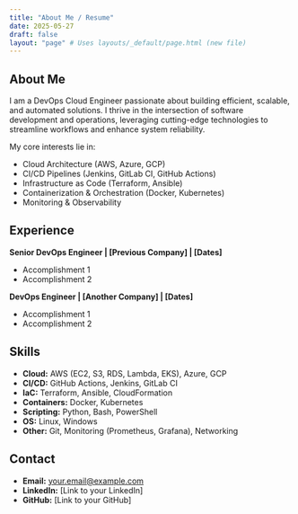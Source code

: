 ```yaml
---
title: "About Me / Resume"
date: 2025-05-27
draft: false
layout: "page" # Uses layouts/_default/page.html (new file)
---
```


## About Me

I am a DevOps Cloud Engineer passionate about building efficient, scalable, and automated solutions. I thrive in the intersection of software development and operations, leveraging cutting-edge technologies to streamline workflows and enhance system reliability.

My core interests lie in:
- Cloud Architecture (AWS, Azure, GCP)
- CI/CD Pipelines (Jenkins, GitLab CI, GitHub Actions)
- Infrastructure as Code (Terraform, Ansible)
- Containerization & Orchestration (Docker, Kubernetes)
- Monitoring & Observability

## Experience

**Senior DevOps Engineer | [Previous Company] | [Dates]**
- Accomplishment 1
- Accomplishment 2

**DevOps Engineer | [Another Company] | [Dates]**
- Accomplishment 1
- Accomplishment 2

## Skills

- **Cloud:** AWS (EC2, S3, RDS, Lambda, EKS), Azure, GCP
- **CI/CD:** GitHub Actions, Jenkins, GitLab CI
- **IaC:** Terraform, Ansible, CloudFormation
- **Containers:** Docker, Kubernetes
- **Scripting:** Python, Bash, PowerShell
- **OS:** Linux, Windows
- **Other:** Git, Monitoring (Prometheus, Grafana), Networking

## Contact

- **Email:** your.email@example.com
- **LinkedIn:** [Link to your LinkedIn]
- **GitHub:** [Link to your GitHub]